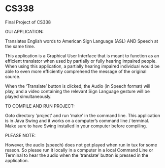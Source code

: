 # CS338
Final Project of CS338


GUI APPLICATION:

Translates English words to American Sign Language (ASL) AND Speech at the same time.

This application is a Graphical User Interface that is meant to function as an efficient translator when used by partially or fully hearing impaired people. When using this application, a partially hearing impaired individual would be able to even more efficiently comprehend the message of the original source. 

When the ‘Translate’ button is clicked, the Audio (in Speech format) will play, and a video containing the relevant Sign Language gesture will be played simultaneously.


TO COMPILE AND RUN PROJECT:
 
Goto directory ‘project’ and run ‘make’ in the command line.
This application is in Java Swing and it works on a computer’s command line / terminal.
Make sure to have Swing installed in your computer before compiling.


PLEASE NOTE:

However, the audio (speech) does not get played when run in tux for some reason.
So please run it locally in a computer in a local Command Line or Terminal to hear the audio when the ‘translate’ button is pressed in the application.
